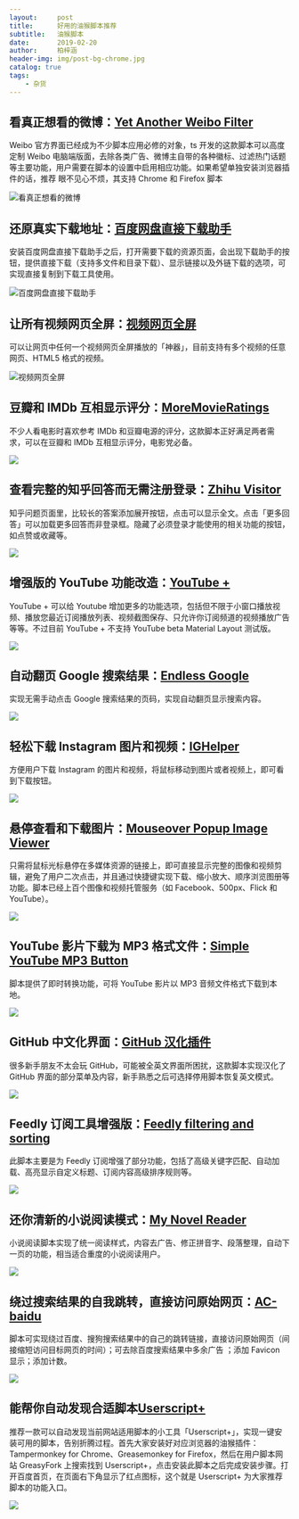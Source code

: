 ```yaml
---
layout:     post
title:      好用的油猴脚本推荐
subtitle:   油猴脚本
date:       2019-02-20
author:     柏梓涵
header-img: img/post-bg-chrome.jpg
catalog: true
tags:
    - 杂货
---
```


## 看真正想看的微博：[Yet Another Weibo Filter](https://greasyfork.org/zh-CN/scripts/3249-yet-another-weibo-filter)

Weibo 官方界面已经成为不少脚本应用必修的对象，ts 开发的这款脚本可以高度定制 Weibo 电脑端版面，去除各类广告、微博主自带的各种徽标、过滤热门话题等主要功能，用户需要在脚本的设置中启用相应功能。如果希望单独安装浏览器插件的话，推荐 眼不见心不烦，其支持 Chrome 和 Firefox 脚本

![看真正想看的微博](http://ww1.sinaimg.cn/large/006KCUaNly1g0e54yd9lpj30go08fjs0.jpg)

## 还原真实下载地址：[百度网盘直接下载助手](https://greasyfork.org/zh-CN/scripts/23635-%E7%99%BE%E5%BA%A6%E7%BD%91%E7%9B%98%E7%9B%B4%E6%8E%A5%E4%B8%8B%E8%BD%BD%E5%8A%A9%E6%89%8B)

安装百度网盘直接下载助手之后，打开需要下载的资源页面，会出现下载助手的按钮，提供直接下载（支持多文件和目录下载）、显示链接以及外链下载的选项，可实现直接复制到下载工具使用。

![百度网盘直接下载助手](http://ww1.sinaimg.cn/large/006KCUaNly1g0e54yg36yj30go02ygll.jpg)

## 让所有视频网页全屏：[视频网页全屏](https://greasyfork.org/zh-CN/scripts/4870-maximize-video)

可以让网页中任何一个视频网页全屏播放的「神器」，目前支持有多个视频的任意网页、HTML5 格式的视频。

![视频网页全屏](http://ww1.sinaimg.cn/large/006KCUaNly1g0e54yh2vtj30go06v3ys.jpg)

## 豆瓣和 IMDb 互相显示评分：[MoreMovieRatings](https://greasyfork.org/zh-CN/scripts/7687-moremovieratings)

不少人看电影时喜欢参考 IMDb 和豆瓣电源的评分，这款脚本正好满足两者需求，可以在豆瓣和 IMDb 互相显示评分，电影党必备。

![](http://ww1.sinaimg.cn/large/006KCUaNly1g0e54yhbahj30go079wet.jpg)

## 查看完整的知乎回答而无需注册登录：[Zhihu Visitor](https://openuserjs.org/scripts/ts/Zhihu_Visitor)

知乎问题页面里，比较长的答案添加展开按钮，点击可以显示全文。点击「更多回答」可以加载更多回答而非登录框。隐藏了必须登录才能使用的相关功能的按钮，如点赞或收藏等。

![](http://ww1.sinaimg.cn/large/006KCUaNly1g0e54yhjdsj30go0bomyb.jpg)

## 增强版的 YouTube 功能改造：[YouTube +](https://openuserjs.org/scripts/ParticleCore/YouTube_+)

YouTube + 可以给 Youtube 增加更多的功能选项，包括但不限于小窗口播放视频、播放您最近订阅播放列表、视频截图保存、只允许你订阅频道的视频播放广告等等。不过目前 YouTube + 不支持 YouTube beta Material Layout 测试版。

![](http://ww1.sinaimg.cn/large/006KCUaNly1g0e54yj1pcj30go08s3zn.jpg)

## 自动翻页 Google 搜索结果：[Endless Google](https://openuserjs.org/scripts/tumpio/Endless_Google)

实现无需手动点击 Google 搜索结果的页码，实现自动翻页显示搜索内容。

![](https://pic2.zhimg.com/v2-d02ee580ccbfff7298f71f8c82d94ccd_b.jpg)

## 轻松下载 Instagram 图片和视频：[IGHelper](https://greasyfork.org/en/scripts/22660-ighelper-download-instagram-pic-vids)

方便用户下载 Instagram 的图片和视频，将鼠标移动到图片或者视频上，即可看到下载按钮。

![](http://ww1.sinaimg.cn/large/006KCUaNly1g0e54yodguj30go0970tf.jpg)

## 悬停查看和下载图片：[Mouseover Popup Image Viewer](https://greasyfork.org/en/scripts/404-mouseover-popup-image-viewer)

只需将鼠标光标悬停在多媒体资源的链接上，即可直接显示完整的图像和视频剪辑，避免了用户二次点击，并且通过快捷键实现下载、缩小放大、顺序浏览图册等功能。脚本已经上百个图像和视频托管服务（如 Facebook、500px、Flick 和 YouTube）。


![](http://ww1.sinaimg.cn/large/006KCUaNly1g0e54yorkhj30go0bo75b.jpg)

## YouTube 影片下载为 MP3 格式文件：[Simple YouTube MP3 Button](https://greasyfork.org/en/scripts/20015-simple-youtube-mp3-button)

脚本提供了即时转换功能，可将 YouTube 影片以 MP3 音频文件格式下载到本地。

![](http://ww1.sinaimg.cn/large/006KCUaNly1g0e54ykbrpj30go0ceq3k.jpg)

## GitHub 中文化界面：[GitHub 汉化插件]()

很多新手朋友不太会玩 GitHub，可能被全英文界面所困扰，这款脚本实现汉化了 GitHub 界面的部分菜单及内容，新手熟悉之后可选择停用脚本恢复英文模式。

![](https://pic3.zhimg.com/v2-20c32d15fac621edbadb74b43da1b086_b.jpg)

## Feedly 订阅工具增强版：[Feedly filtering and sorting](https://greasyfork.org/en/scripts/20483-feedly-filtering-and-sorting)

此脚本主要是为 Feedly 订阅增强了部分功能，包括了高级关键字匹配、自动加载、高亮显示自定义标题、订阅内容高级排序规则等。

![](http://ww1.sinaimg.cn/large/006KCUaNly1g0e54yn29yj30go0330st.jpg)

##  还你清新的小说阅读模式：[My Novel Reader](https://greasyfork.org/zh-CN/scripts/292-my-novel-reader)

小说阅读脚本实现了统一阅读样式，内容去广告、修正拼音字、段落整理，自动下一页的功能，相当适合重度的小说阅读用户。

![](http://ww1.sinaimg.cn/large/006KCUaNly1g0e54ynnrgj30go08zdg9.jpg)

## 绕过搜索结果的自我跳转，直接访问原始网页：[AC-baidu](https://greasyfork.org/zh-CN/scripts/14178-ac-baidu-%E4%BC%98%E5%8C%96%E7%99%BE%E5%BA%A6-%E6%90%9C%E7%8B%97-%E8%B0%B7%E6%AD%8C%E6%90%9C%E7%B4%A2%E7%BB%93%E6%9E%9C%E4%B9%8B%E9%87%8D%E5%AE%9A%E5%90%91%E5%8E%BB%E9%99%A4-%E5%8E%BB%E5%B9%BF%E5%91%8A-favicon)

脚本可实现绕过百度、搜狗搜索结果中的自己的跳转链接，直接访问原始网页（间接缩短访问目标网页的时间）；可去除百度搜索结果中多余广告 ；添加 Favicon 显示；添加计数。

![](http://ww1.sinaimg.cn/large/006KCUaNly1g0e54ycgw4j30go0f0abh.jpg)

## 能帮你自动发现合适脚本[Userscript+](https://greasyfork.org/zh-CN/scripts/24508-userscript-show-site-all-userjs) 

推荐一款可以自动发现当前网站适用脚本的小工具「Userscript+」，实现一键安装可用的脚本，告别折腾过程。首先大家安装好对应浏览器的油猴插件：Tampermonkey for Chrome、Greasemonkey for Firefox，然后在用户脚本网站 GreasyFork 上搜索找到 Userscript+，点击安装此脚本之后完成安装步骤。打开百度首页，在页面右下角显示了红点图标，这个就是 Userscript+ 为大家推荐脚本的功能入口。

![](http://ww1.sinaimg.cn/large/006KCUaNly1g0e54yfyllg30go09rjvv.gif)